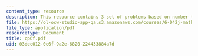 ```yaml
---
content_type: resource
description: This resource contains 3 set of problems based on number theory II.
file: https://ol-ocw-studio-app-qa.s3.amazonaws.com/courses/6-042j-mathematics-for-computer-science-fall-2005/03dec0120c6f9a2e6820224433884a7d_cp6f.pdf
file_type: application/pdf
resourcetype: Document
title: cp6f.pdf
uid: 03dec012-0c6f-9a2e-6820-224433884a7d
---
```

